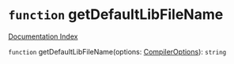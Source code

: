 # `function` getDefaultLibFileName

[Documentation Index](../README.md)

`function` getDefaultLibFileName(options: [CompilerOptions](../interface.CompilerOptions/README.md)): `string`

